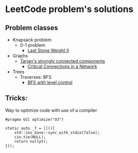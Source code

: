 # LeetCode problem's solutions

## Problem classes
- Knapsack problem
    - 0-1 problem
        - [Last Stone Weight II](<2 medium/1049. Last Stone Weight II.cpp>)
- Graphs
    - [Tarjan's strongly connected components](<../algoritms/graphs/misc/Tarjan's connections.md>)
        - [Critical Connections in a Network](<solutions/graphs - connections/1192. Critical Connections in a Network.cpp>)
- Trees
    - Traverses: BFS
        - [BFS with level control](<solutions/graphs - trees - BFS & DFS/662. Maximum Width of Binary Tree.cpp>)


## Tricks:
Way to optimize code with use of a compiler
```
#pragma GCC optimize("O3")

static auto _f = [](){
    std::ios_base::sync_with_stdio(false);
    cin.tie(NULL);
    return nullptr;
}();
```
